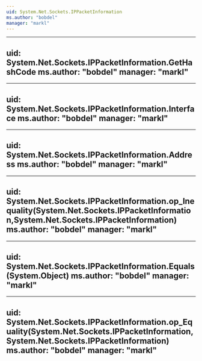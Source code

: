 ```yaml
---
uid: System.Net.Sockets.IPPacketInformation
ms.author: "bobdel"
manager: "markl"
---
```


---
uid: System.Net.Sockets.IPPacketInformation.GetHashCode
ms.author: "bobdel"
manager: "markl"
---

---
uid: System.Net.Sockets.IPPacketInformation.Interface
ms.author: "bobdel"
manager: "markl"
---

---
uid: System.Net.Sockets.IPPacketInformation.Address
ms.author: "bobdel"
manager: "markl"
---

---
uid: System.Net.Sockets.IPPacketInformation.op_Inequality(System.Net.Sockets.IPPacketInformation,System.Net.Sockets.IPPacketInformation)
ms.author: "bobdel"
manager: "markl"
---

---
uid: System.Net.Sockets.IPPacketInformation.Equals(System.Object)
ms.author: "bobdel"
manager: "markl"
---

---
uid: System.Net.Sockets.IPPacketInformation.op_Equality(System.Net.Sockets.IPPacketInformation,System.Net.Sockets.IPPacketInformation)
ms.author: "bobdel"
manager: "markl"
---
